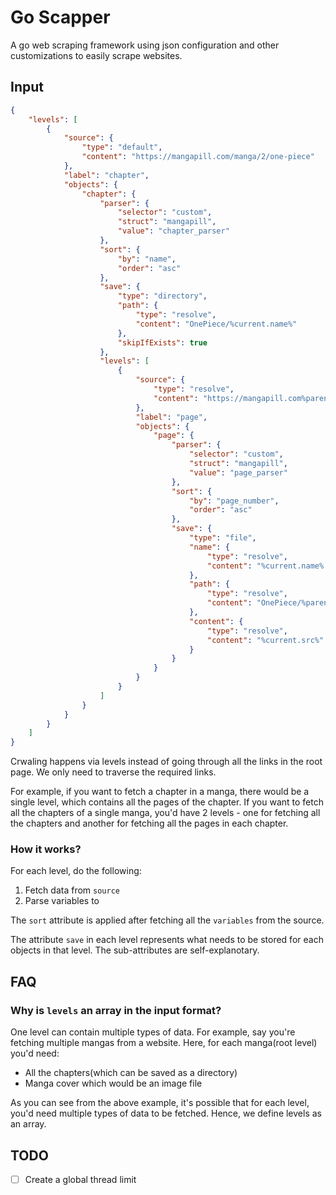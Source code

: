# Go Scapper

A go web scraping framework using json configuration and other customizations to easily scrape websites.

## Input

```json
{
    "levels": [
        {
            "source": {
                "type": "default",
                "content": "https://mangapill.com/manga/2/one-piece"
            },
            "label": "chapter",
            "objects": {
                "chapter": {
                    "parser": {
                        "selector": "custom",
                        "struct": "mangapill",
                        "value": "chapter_parser"
                    },
                    "sort": {
                        "by": "name",
                        "order": "asc"
                    },
                    "save": {
                        "type": "directory",
                        "path": {
                            "type": "resolve",
                            "content": "OnePiece/%current.name%"
                        },
                        "skipIfExists": true
                    },
                    "levels": [
                        {
                            "source": {
                                "type": "resolve",
                                "content": "https://mangapill.com%parent.url%"
                            },
                            "label": "page",
                            "objects": {
                                "page": {
                                    "parser": {
                                        "selector": "custom",
                                        "struct": "mangapill",
                                        "value": "page_parser"
                                    },
                                    "sort": {
                                        "by": "page_number",
                                        "order": "asc"
                                    },
                                    "save": {
                                        "type": "file",
                                        "name": {
                                            "type": "resolve",
                                            "content": "%current.name%.jpg"
                                        },
                                        "path": {
                                            "type": "resolve",
                                            "content": "OnePiece/%parent.name%/"
                                        },
                                        "content": {
                                            "type": "resolve",
                                            "content": "%current.src%"
                                        }
                                    }
                                }
                            }
                        }
                    ]
                }
            }
        }
    ]
}
```

Crwaling happens via levels instead of going through all the links in the root page. We only need to traverse the required links.

For example, if you want to fetch a chapter in a manga, there would be a single level, which contains all the pages of the chapter. If you want to fetch all the chapters of a single manga, you'd have 2 levels - one for fetching all the chapters and another for fetching all the pages in each chapter.

### How it works?

For each level, do the following:

1. Fetch data from `source`
2. Parse variables to

The `sort` attribute is applied after fetching all the `variables` from the source.

The attribute `save` in each level represents what needs to be stored for each objects in that level. The sub-attributes are self-explanotary.

## FAQ

### Why is `levels` an array in the input format?

One level can contain multiple types of data. For example, say you're fetching multiple mangas from a website. Here, for each manga(root level) you'd need:

- All the chapters(which can be saved as a directory)
- Manga cover which would be an image file

As you can see from the above example, it's possible that for each level, you'd need multiple types of data to be fetched. Hence, we define levels as an array.

## TODO

- [ ] Create a global thread limit
